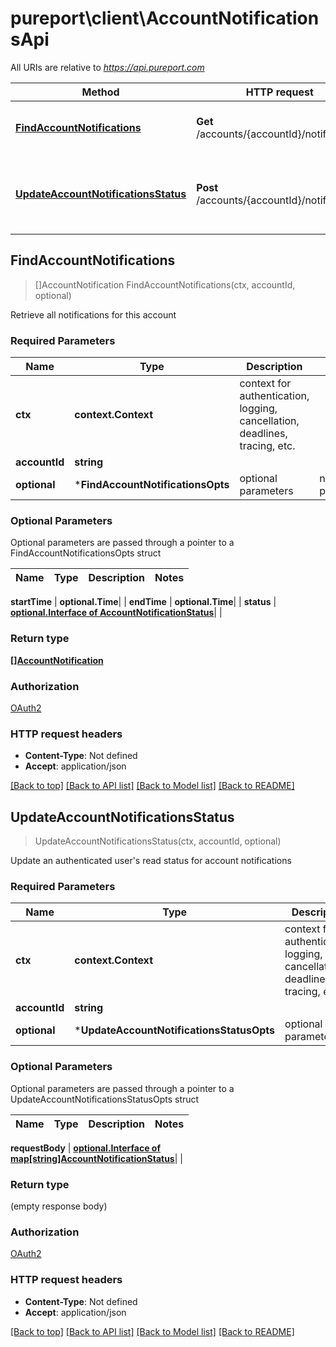 # pureport\client\AccountNotificationsApi

All URIs are relative to *https://api.pureport.com*

Method | HTTP request | Description
------------- | ------------- | -------------
[**FindAccountNotifications**](AccountNotificationsApi.md#FindAccountNotifications) | **Get** /accounts/{accountId}/notifications | Retrieve all notifications for this account
[**UpdateAccountNotificationsStatus**](AccountNotificationsApi.md#UpdateAccountNotificationsStatus) | **Post** /accounts/{accountId}/notifications | Update an authenticated user&#39;s read status for account notifications



## FindAccountNotifications

> []AccountNotification FindAccountNotifications(ctx, accountId, optional)

Retrieve all notifications for this account

### Required Parameters


Name | Type | Description  | Notes
------------- | ------------- | ------------- | -------------
**ctx** | **context.Context** | context for authentication, logging, cancellation, deadlines, tracing, etc.
**accountId** | **string**|  | 
 **optional** | ***FindAccountNotificationsOpts** | optional parameters | nil if no parameters

### Optional Parameters

Optional parameters are passed through a pointer to a FindAccountNotificationsOpts struct


Name | Type | Description  | Notes
------------- | ------------- | ------------- | -------------

 **startTime** | **optional.Time**|  | 
 **endTime** | **optional.Time**|  | 
 **status** | [**optional.Interface of AccountNotificationStatus**](.md)|  | 

### Return type

[**[]AccountNotification**](AccountNotification.md)

### Authorization

[OAuth2](../README.md#OAuth2)

### HTTP request headers

- **Content-Type**: Not defined
- **Accept**: application/json

[[Back to top]](#) [[Back to API list]](../README.md#documentation-for-api-endpoints)
[[Back to Model list]](../README.md#documentation-for-models)
[[Back to README]](../README.md)


## UpdateAccountNotificationsStatus

> UpdateAccountNotificationsStatus(ctx, accountId, optional)

Update an authenticated user's read status for account notifications

### Required Parameters


Name | Type | Description  | Notes
------------- | ------------- | ------------- | -------------
**ctx** | **context.Context** | context for authentication, logging, cancellation, deadlines, tracing, etc.
**accountId** | **string**|  | 
 **optional** | ***UpdateAccountNotificationsStatusOpts** | optional parameters | nil if no parameters

### Optional Parameters

Optional parameters are passed through a pointer to a UpdateAccountNotificationsStatusOpts struct


Name | Type | Description  | Notes
------------- | ------------- | ------------- | -------------

 **requestBody** | [**optional.Interface of map[string]AccountNotificationStatus**](AccountNotificationStatus.md)|  | 

### Return type

 (empty response body)

### Authorization

[OAuth2](../README.md#OAuth2)

### HTTP request headers

- **Content-Type**: Not defined
- **Accept**: application/json

[[Back to top]](#) [[Back to API list]](../README.md#documentation-for-api-endpoints)
[[Back to Model list]](../README.md#documentation-for-models)
[[Back to README]](../README.md)


